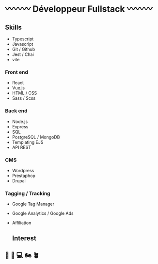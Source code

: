 # 〰〰〰 Développeur Fullstack 〰〰〰

## Skills

- Typescript
- Javascript
- Git / Github
- Jest / Chai
- vite
  

### Front end

- React
- Vue.js
- HTML / CSS
- Sass / Scss

### Back end

- Node.js
- Express
- SQL
- PostgreSQL / MongoDB
- Templating EJS
- API REST

### CMS

- Wordpress
- Prestaphop
- Drupal

### Tagging / Tracking
- Google Tag Manager
- Google Analytics / Google Ads
- Affiliation

  ## Interest

 ## 🤺 📖 💻 🏍 🪴
<!--
**teo-crth/teo-crth** is a ✨ _special_ ✨ repository because its `README.md` (this file) appears on your GitHub profile.

Here are some ideas to get you started:

- 🔭 I’m currently working on ...
- 🌱 I’m currently learning ...
- 👯 I’m looking to collaborate on ...
- 🤔 I’m looking for help with ...
- 💬 Ask me about ...
- 📫 How to reach me: ...
- 😄 Pronouns: ...
- ⚡ Fun fact: ...
-->
